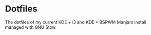 # Dotfiles

The dotfiles of my current KDE + i3 and KDE + BSPWM Manjaro install managed with GNU Stow.